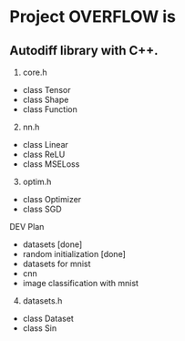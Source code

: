 # Project OVERFLOW is
## Autodiff library with C++.

1. core.h
- class Tensor
- class Shape
- class Function

2. nn.h
- class Linear
- class ReLU
- class MSELoss

3. optim.h
- class Optimizer
- class SGD

DEV Plan
- datasets [done]
- random initialization [done]
- datasets for mnist
- cnn
- image classification with mnist

4. datasets.h
- class Dataset
- class Sin
